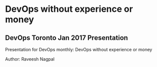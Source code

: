 # DevOps without experience or money
## DevOps Toronto Jan 2017 Presentation

Presentation for DevOps monthly: DevOps without experience or money

Author:
Raveesh Nagpal
